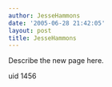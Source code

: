 ```yaml
---
author: JesseHammons
date: '2005-06-28 21:42:05'
layout: post
title: JesseHammons
---
```


Describe the new page here.

uid 1456
